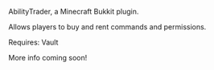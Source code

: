 AbilityTrader, a Minecraft Bukkit plugin.

Allows players to buy and rent commands and permissions.

Requires: Vault

More info coming soon!